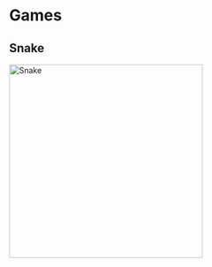 # Games

## Snake

<img src="https://www.coolmathgames.com/sites/default/files/snake.png" alt="Snake" width="350" />
